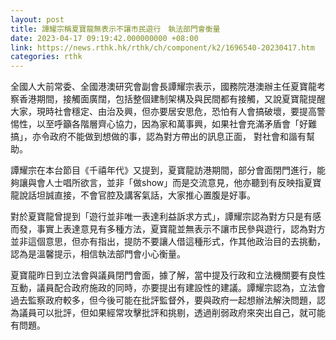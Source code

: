 ```yaml
---
layout: post
title: 譚耀宗稱夏寶龍無表示不讓市民遊行　執法部門會衡量
date: 2023-04-17 09:19:42.000000000 +08:00
link: https://news.rthk.hk/rthk/ch/component/k2/1696540-20230417.htm
categories: rthk
---
```


全國人大前常委、全國港澳研究會副會長譚耀宗表示，國務院港澳辦主任夏寶龍考察香港期間，接觸面廣闊，包括整個建制架構及與民間都有接觸，又說夏寶龍提醒大家，現時社會穩定、由治及興，但亦要居安思危，恐怕有人會搞破壞，要提高警惕性，以至呼籲各階層齊心協力，因為家和萬事興，如果社會充滿矛盾會「好難搞」，亦令政府不能做到想做的事，認為對方帶出的訊息正面， 對社會和諧有幫助。

譚耀宗在本台節目《千禧年代》又提到，夏寶龍訪港期間，部分會面閉門進行，能夠讓與會人士唱所欲言，並非「做show」而是交流意見，他亦聽到有反映指夏寶龍說話坦誠直接，不會官腔及講客氣話，大家推心置腹是好事。

對於夏寶龍曾提到「遊行並非唯一表達利益訴求方式」，譚耀宗認為對方只是有感而發，事實上表達意見有多種方法，夏寶龍並無表示不讓巿民參與遊行，認為對方並非這個意思，但亦有指出，提防不要讓人借這種形式，作其他政治目的去挑動，認為是溫馨提示，相信執法部門會小心衡量。

夏寶龍昨日到立法會與議員閉門會面，據了解，當中提及行政和立法機關要有良性互動，議員配合政府施政的同時，亦要提出有建設性的建議。譚耀宗認為，立法會過去監察政府較多，但今後可能在批評監督外，要與政府一起想辦法解決問題，認為議員可以批評，但如果經常攻擊批評和挑剔，透過削弱政府來突出自己，就可能有問題。

